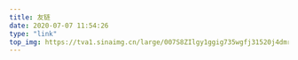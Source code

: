 ```yaml
---
title: 友链
date: 2020-07-07 11:54:26
type: "link"
top_img: https://tva1.sinaimg.cn/large/007S8ZIlgy1ggig735wgfj31520j4dmr.jpg
---
```

